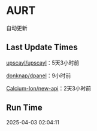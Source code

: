 # AURT

自动更新


## Last Update Times

[upscayl/upscayl](https://github.com/upscayl/upscayl)：5天3小时前

[donknap/dpanel](https://github.com/donknap/dpanel)：9小时前

[Calcium-Ion/new-api](https://github.com/Calcium-Ion/new-api)：2天3小时前


## Run Time
2025-04-03 02:04:11

